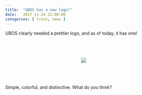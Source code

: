 ```yaml
---
title:  "UBOS has a new logo!"
date:   2017-11-24 22:00:00
categories: [ front, news ]
---
```


UBOS clearly needed a prettier logo, and as of today, it has one!


<div style="text-align: center; margin: 70px 0" >
<img src="/images/ubos-160x160.png">
</div>

Simple, colorful, and distinctive. What do you think?
